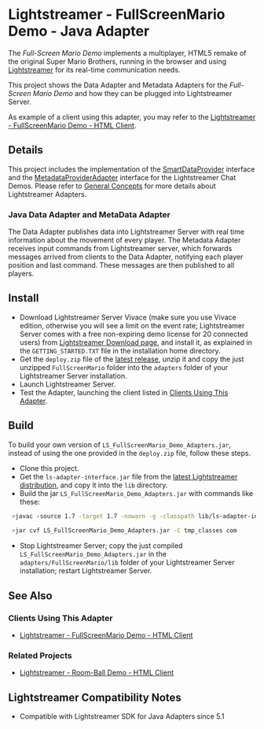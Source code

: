 # Lightstreamer - FullScreenMario Demo - Java Adapter
<!-- START DESCRIPTION lightstreamer-example-fullscreenmario-adapter-java -->

The *Full-Screen Mario Demo* implements a multiplayer, HTML5 remake of the original Super Mario Brothers, running in the browser and using [Lightstreamer](http://www.lightstreamer.com) for its real-time communication needs.

This project shows the Data Adapter and Metadata Adapters for the *Full-Screen Mario Demo* and how they can be plugged into Lightstreamer Server.

As example of a client using this adapter, you may refer to the [Lightstreamer - FullScreenMario Demo - HTML Client](https://github.com/Weswit/Lightstreamer-example-FullScreenMario-client-javascript).

## Details
This project includes the implementation of the [SmartDataProvider](http://www.lightstreamer.com/docs/adapter_java_api/com/lightstreamer/interfaces/data/SmartDataProvider.html) interface and the [MetadataProviderAdapter](http://www.lightstreamer.com/docs/adapter_java_api/com/lightstreamer/interfaces/metadata/MetadataProviderAdapter.html) interface for the Lightstreamer Chat Demos. Please refer to [General Concepts](http://www.lightstreamer.com/latest/Lightstreamer_Allegro-Presto-Vivace_5_1_Colosseo/Lightstreamer/DOCS-SDKs/General%20Concepts.pdf) for more details about Lightstreamer Adapters.

### Java Data Adapter and MetaData Adapter
The Data Adapter publishes data into Lightstreamer Server with real time information about the movement of every player.
The Metadata Adapter receives input commands from Lightstreamer server, which forwards messages arrived from clients to the Data Adapter, notifying each player position and last command. These messages are then published to all players.
<!-- END DESCRIPTION lightstreamer-example-fullscreenmario-adapter-java -->

## Install

* Download Lightstreamer Server Vivace (make sure you use Vivace edition, otherwise you will see a limit on the event rate; Lightstreamer Server comes with a free non-expiring demo license for 20 connected users) from [Lightstreamer Download page](http://www.lightstreamer.com/download.htm), and install it, as explained in the `GETTING_STARTED.TXT` file in the installation home directory.
* Get the `deploy.zip` file of the [latest release](https://github.com/Weswit/Lightstreamer-example-FullScreenMario-adapter-java/releases), unzip it and copy the just unzipped `FullScreenMario` folder into the `adapters` folder of your Lightstreamer Server installation.
* Launch Lightstreamer Server.
* Test the Adapter, launching the client listed in [Clients Using This Adapter](https://github.com/Weswit/Lightstreamer-example-FullScreenMario-adapter-java#clients-using-this-adapter).

## Build 
To build your own version of `LS_FullScreenMario_Demo_Adapters.jar`, instead of using the one provided in the `deploy.zip` file, follow these steps.
* Clone this project.
*  Get the `ls-adapter-interface.jar` file from the [latest Lightstreamer distribution](http://www.lightstreamer.com/download), and copy it into the `lib` directory.
* Build the jar `LS_FullScreenMario_Demo_Adapters.jar` with commands like these:
```sh
 >javac -source 1.7 -target 1.7 -nowarn -g -classpath lib/ls-adapter-interface.jar -sourcepath src/ -d tmp_classes src/com/lightstreamer/adapters/fullscreenmario_adapter/DataAdapter.java
 
 >jar cvf LS_FullScreenMario_Demo_Adapters.jar -C tmp_classes com
```
* Stop Lightstreamer Server; copy the just compiled `LS_FullScreenMario_Demo_Adapters.jar` in the `adapters/FullScreenMario/lib` folder of your Lightstreamer Server installation; restart Lightstreamer Server.

## See Also

### Clients Using This Adapter
<!-- START RELATED_ENTRIES -->

* [Lightstreamer - FullScreenMario Demo - HTML Client](https://github.com/Weswit/Lightstreamer-example-FullScreenMario-client-javascript)

<!-- END RELATED_ENTRIES -->

### Related Projects

* [Lightstreamer - Room-Ball Demo - HTML Client](https://github.com/Weswit/Lightstreamer-example-RoomBall-client-javascript#lightstreamer-room-ball-demo-for-javascript-client)

## Lightstreamer Compatibility Notes

- Compatible with Lightstreamer SDK for Java Adapters since 5.1
